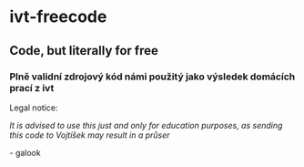 # ivt-freecode
## Code, but literally for free
### Plně validní zdrojový kód námi použitý jako výsledek domácích prací z ivt

Legal notice:

 *It is advised to use this just and only for education purposes, as sending this code to Vojtíšek may result in a průser*
   
   \- galook